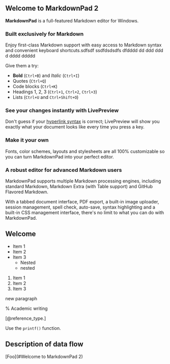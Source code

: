 ## Welcome to MarkdownPad 2 ##

**MarkdownPad** is a full-featured Markdown editor for Windows.

### Built exclusively for Markdown ###


Enjoy first-class Markdown support with easy access to  Markdown syntax and convenient keyboard shortcuts.sdfsdf ssdfdsdsdfs dfdddd dd ddd ddd d dddd ddddd


Give them a try:

- **Bold** (`Ctrl+B`) and *Italic* (`Ctrl+I`)
- Quotes (`Ctrl+Q`)
- Code blocks (`Ctrl+K`)
- Headings 1, 2, 3 (`Ctrl+1`, `Ctrl+2`, `Ctrl+3`)
- Lists (`Ctrl+U` and `Ctrl+Shift+O`)

### See your changes instantly with LivePreview ###

Don't guess if your [hyperlink syntax](http://markdownpad.com) is correct; LivePreview will show you exactly what your document looks like every time you press a key.

### Make it your own ###

Fonts, color schemes, layouts and stylesheets are all 100% customizable so you can turn MarkdownPad into your perfect editor.

### A robust editor for advanced Markdown users ###

MarkdownPad supports multiple Markdown processing engines, including standard Markdown, Markdown Extra (with Table support) and GitHub Flavored Markdown.

With a tabbed document interface, PDF export, a built-in image uploader, session management, spell check, auto-save, syntax highlighting and a built-in CSS management interface, there's no limit to what you can do with MarkdownPad.

## Welcome ##

* Item 1
* Item 2
* Item 3
	* Nested
	* nested

<!-- OL -->

1. Item 1
1. Item 2
1. Item 3
<p>new paragraph</p>

% Academic writing

[@reference_type.]

Use the `printf()` function.


## Description of data flow  






[Foo](#Welcome to MarkdownPad 2)
